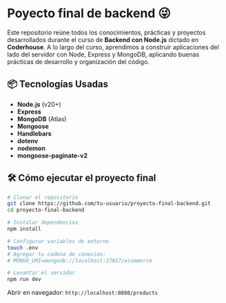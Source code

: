 # Poyecto final de backend 😜

Este repositorio reúne todos los conocimientos, prácticas y proyectos desarrollados durante el curso de **Backend con Node.js** dictado en **Coderhouse**. A lo largo del curso, aprendimos a construir aplicaciones del lado del servidor con Node, Express y MongoDB, aplicando buenas prácticas de desarrollo y organización del código.

## 📦 Tecnologías Usadas

- **Node.js** (v20+)
- **Express**
- **MongoDB** (Atlas)
- **Mongoose**
- **Handlebars**
- **dotenv**
- **nodemon**
- **mongoose-paginate-v2**

## 🛠 Cómo ejecutar el proyecto final

```bash
# Clonar el repositorio
git clone https://github.com/tu-usuario/proyecto-final-backend.git
cd proyecto-final-backend

# Instalar dependencias
npm install

# Configurar variables de entorno
touch .env
# Agregar tu cadena de conexión:
# MONGO_URI=mongodb://localhost:27017/ecommerce

# Levantar el servidor
npm run dev
```

Abrir en navegador: `http://localhost:8080/products`
